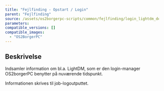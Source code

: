 ```yaml
---
title: "Fejlfinding - Opstart / Login"
parent: "Fejlfinding"
source: /assets/os2borgerpc-scripts/common/fejlfinding/login_lightdm_debugging.sh
parameters:
compatible_versions: []
compatible_images:   
  - "OS2BorgerPC"
---
```


## Beskrivelse
Indsamler information om bl.a. LightDM, som er den login-manager OS2borgerPC benytter på nuværende tidspunkt.

Informationen skrives til job-logoutputtet.